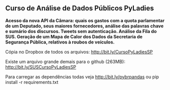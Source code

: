
**Curso de Análise de Dados Públicos PyLadies**
--------------------------------------------

**Acesso da nova API da Câmara: quais os gastos com a quota parlamentar de um Deputado, seus maiores fornecedores, análise das palavras chave e sumário dos discursos.
Tweets sem autenticação.
Análise da Fila do SUS.
Geração de um Mapa de Calor dos Dados da Secretaria de Segurança Pública, relativos à roubos de veículos.**

Cópia no Dropbox de todos os arquivos: http://bit.ly/CursoPyLadiesSP

Existe um arquivo grande demais para o github (263MB): http://bit.ly/SUSCursoPyLadiesSP

Para carregar as dependências todas veja http://bit.ly/pybrpandas ou pip install -r requirements.txt
